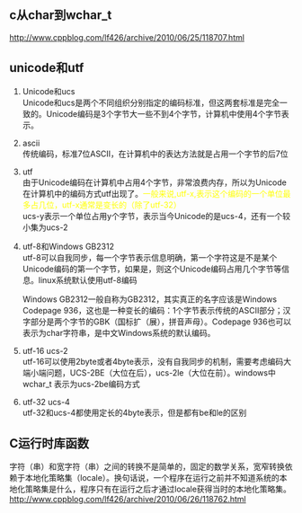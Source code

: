 ## c从char到wchar_t

http://www.cppblog.com/lf426/archive/2010/06/25/118707.html

## unicode和utf
1. Unicode和ucs  
Unicode和ucs是两个不同组织分别指定的编码标准，但这两套标准是完全一致的。Unicode编码是3个字节大一些不到4个字节，计算机中使用4个字节表示。  

2. ascii  
传统编码，标准7位ASCII，在计算机中的表达方法就是占用一个字节的后7位

3. utf  
由于Unicode编码在计算机中占用4个字节，非常浪费内存，所以为Unicode在计算机中的编码方式utf出现了。<font color = yellow>一般来说,utf-x,表示这个编码的一个单位最多占几位，utf-x通常是变长的（除了utf-32）</font>  
ucs-y表示一个单位占用y个字节，表示当今Unicode的是ucs-4，还有一个较小集为ucs-2

4. utf-8和Windows GB2312  
utf-8可以自我同步，每一个字节表示信息明确，第一个字符这是不是某个Unicode编码的第一个字节，如果是，则这个Unicode编码占用几个字节等信息。linux系统默认使用utf-8编码  

    Windows GB2312一般自称为GB2312，其实真正的名字应该是Windows Codepage 936，这也是一种变长的编码：1个字节表示传统的ASCII部分；汉字部分是两个字节的GBK（国标扩（展），拼音声母）。Codepage 936也可以表示为char字符串，是中文Windows系统的默认编码。

5. utf-16 ucs-2  
utf-16可以使用2byte或者4byte表示，没有自我同步的机制，需要考虑编码大端小端问题，UCS-2BE（大位在后），ucs-2le（大位在前）。windows中wchar_t 表示为ucs-2be编码方式
6. utf-32 ucs-4  
utf-32和ucs-4都使用定长的4byte表示，但是都有be和le的区别

## C运行时库函数
字符（串）和宽字符（串）之间的转换不是简单的，固定的数学关系，宽窄转换依赖于本地化策略集（locale）。换句话说，一个程序在运行之前并不知道系统的本地化策略集是什么，程序只有在运行之后才通过locale获得当时的本地化策略集。
http://www.cppblog.com/lf426/archive/2010/06/26/118762.html

